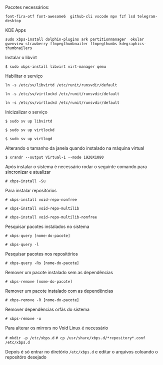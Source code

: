 Pacotes necessários:

`font-fira-otf font-awesome6  github-cli vscode mpv fzf lsd telegram-desktop`

KDE Apps

`sudo xbps-install dolphin-plugins ark partitionmanager  okular gwenview strawberry ffmpegthumbnailer ffmpegthumbs kdegraphics-thumbnailers`

Instalar o libvirt

`$ sudo xbps-install libvirt virt-manager qemu`

Habilitar o serviço

`ln -s /etc/sv/libvirtd /etc/runit/runsvdir/default`

`ln -s /etc/sv/virtlockd /etc/runit/runsvdir/default`

`ln -s /etc/sv/virtlockd /etc/runit/runsvdir/default`

Inicizalizar o serviço

`$ sudo sv up libvirtd`

`$ sudo sv up virtlockd`

`$ sudo sv up virtlogd`

Alterando o tamanho da janela quando instalado na máquina virtual

`$ xrandr --output Virtual-1 --mode 1920X1080`

Após instalar o sistema é necessário rodar o seguinte 
comando para sincronizar e atualizar

`# xbps-install -Su`

Para instalar repositórios

`# xbps-install void-repo-nonfree`

`# xbps-install void-repo-multilib`

`# xbps-install void-repo-multilib-nonfree`

Pesquisar pacotes instalados no sistema

`# xbps-query [nome-do-pacote]`

`# xbps-query -l`

Pesquisar pacotes nos repositórios

`# xbps-query -Rs [nome-do-pacote]`

Remover um pacote instalado sem as dependências

`# xbps-remove [nome-do-pacote]`

Remover um pacote instalado com as dependências

`# xbps-remove -R [nome-do-pacote]`

Remover dependências orfãs do sistema

`# xbps-remove -o`

Para alterar os mirrors no Void Linux é necessário

`# mkdir -p /etc/xbps.d`
`# cp /usr/share/xbps.d/*repository*.conf /etc/xbps.d`

Depois é só entrar no diretório `/etc/xbps.d` e editar o arquivos
coloando o repositóro desejado
